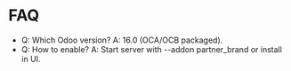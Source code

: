 # FAQ

- Q: Which Odoo version? A: 16.0 (OCA/OCB packaged).
- Q: How to enable? A: Start server with --addon partner_brand or install in UI.
